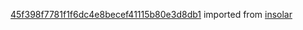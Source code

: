 [45f398f7781f1f6dc4e8becef41115b80e3d8db1](https://github.com/insolar/insolar/commit/45f398f7781f1f6dc4e8becef41115b80e3d8db1) imported from [insolar](https://github.com/insolar/insolar)

